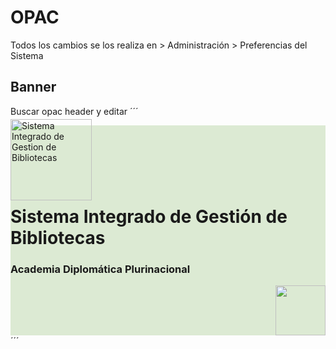 # OPAC
Todos los cambios se los realiza en > Administración > Preferencias del Sistema

## Banner
Buscar opac header y editar
´´´
<div class="cabecera" style="background: #dcead3; float: left; width: 100%;">
	<div>
		<div style="float:left">
			<a href="#">
              <img src="https://academiadiplomatica.milaulas.com/pluginfile.php/1/theme_klass/logo/1578701767/ADP-blanco.png"
                   alt="Sistema Integrado de Gestion de Bibliotecas"
                   style="width: auto; height: 130px; margin: -10px 0px -30px 0px"
              />
            </a>
		</div>
      	<div style="float:left">
          <h1>Sistema Integrado de Gestión de Bibliotecas</h1>
          <h3>Academia Diplomática Plurinacional</h3>
        </div>
        <div style="float:right">
          <img src="http://www.cancilleria.gob.bo/webmre/sites/all/themes/bootstrap2/content/images/banderas.png"
               style="width: auto;height: 80px;" />
        </div>
	</div>
  
</div>
´´´
